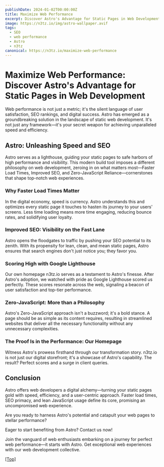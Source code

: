 ```yaml
---
publishDate: 2024-01-02T00:00:00Z
title: Maximize Web Performance
excerpt: Discover Astro's Advantage for Static Pages in Web Development
image: https://n3tz.io/img/astro-wallpaper.avif
tags:
  - SEO
  - web performance
  - Astro
  - n3tz
canonical: https://n3tz.io/maximize-web-performance
---
```


# **Maximize Web Performance: Discover Astro's Advantage for Static Pages in Web Development**

Web performance is not just a metric; it's the silent language of user satisfaction, SEO rankings, and digital success. Astro has emerged as a groundbreaking solution in the landscape of static web development. It's not just any framework—it's your secret weapon for achieving unparalleled speed and efficiency.

## **Astro: Unleashing Speed and SEO**

Astro serves as a lighthouse, guiding your static pages to safe harbors of high performance and visibility. This modern build tool imposes a different philosophy on web development, zeroing in on what matters most—Faster Load Times, Improved SEO, and Zero-JavaScript Reliance—cornerstones that shape top-notch web experiences.

### **Why Faster Load Times Matter**

In the digital economy, speed is currency. Astro understands this and optimizes every static page it touches to hasten its journey to your users' screens. Less time loading means more time engaging, reducing bounce rates, and solidifying user loyalty.

### **Improved SEO: Visibility on the Fast Lane**

Astro opens the floodgates to traffic by pushing your SEO potential to its zenith. With its propensity for lean, clean, and mean static pages, Astro ensures that search engines don't just notice you; they favor you.

### **Scoring High with Google Lighthouse**

Our own homepage n3tz.io serves as a testament to Astro's finesse. After Astro's adoption, we watched with pride as Google Lighthouse scored us perfectly. These scores resonate across the web, signaling a beacon of user satisfaction and top-tier performance.

### **Zero-JavaScript: More than a Philosophy**

Astro's Zero-JavaScript approach isn't a buzzword; it's a bold stance. A page should be as simple as its content requires, resulting in streamlined websites that deliver all the necessary functionality without any unnecessary complexities.

### **The Proof Is in the Performance: Our Homepage**

Witness Astro's prowess firsthand through our transformation story. n3tz.io is not just our digital storefront; it's a showcase of Astro's capability. The result? Perfect scores and a surge in client queries.

## **Conclusion**

Astro offers web developers a digital alchemy—turning your static pages gold with speed, efficiency, and a user-centric approach. Faster load times, SEO primacy, and lean JavaScript usage define its core, promising an uncompromised web experience.

Are you ready to harness Astro's potential and catapult your web pages to stellar performance? 

Eager to start benefiting from Astro? Contact us now!

Join the vanguard of web enthusiasts embarking on a journey for perfect web performance—it starts with Astro. Get exceptional web experiences with our web development collective.


[[Top]](#top)
